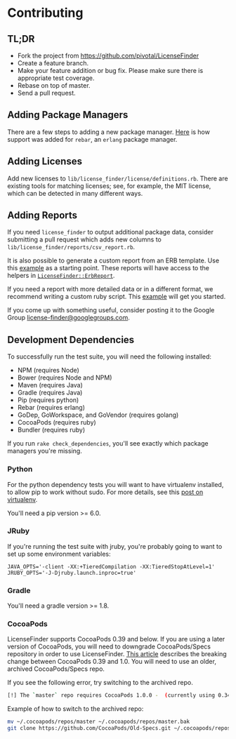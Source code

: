 # Contributing

## TL;DR

* Fork the project from https://github.com/pivotal/LicenseFinder
* Create a feature branch.
* Make your feature addition or bug fix. Please make sure there is appropriate test coverage.
* Rebase on top of master.
* Send a pull request.


## Adding Package Managers

There are a few steps to adding a new package manager.
[Here](https://github.com/pivotal/LicenseFinder/compare/v2.0.0...v2.0.1) is how
support was added for `rebar`, an `erlang` package manager.


## Adding Licenses

Add new licenses to `lib/license_finder/license/definitions.rb`.  There are
existing tools for matching licenses; see, for example, the MIT license, which
can be detected in many different ways.


## Adding Reports

If you need `license_finder` to output additional package data, consider
submitting a pull request which adds new columns to
`lib/license_finder/reports/csv_report.rb`.

It is also possible to generate a custom report from an ERB template.  Use this
[example](https://gist.github.com/mainej/b190d2f138c2b9e2e20a) as a starting
point.  These reports will have access to the helpers in
[`LicenseFinder::ErbReport`](https://github.com/pivotal/LicenseFinder/blob/master/lib/license_finder/reports/erb_report.rb).

If you need a report with more detailed data or in a different format, we
recommend writing a custom ruby script.  This
[example](https://gist.github.com/mainej/48ac616844505d50f510) will get you
started.

If you come up with something useful, consider posting it to the Google Group
[license-finder@googlegroups.com](license-finder@googlegroups.com).


## Development Dependencies
To successfully run the test suite, you will need the following installed: 
- NPM (requires Node)
- Bower (requires Node and NPM)
- Maven (requires Java)
- Gradle (requires Java)
- Pip (requires python)
- Rebar (requires erlang)
- GoDep, GoWorkspace, and GoVendor (requires golang)
- CocoaPods (requires ruby)
- Bundler (requires ruby)

If you run `rake check_dependencies`, you'll see exactly which package managers
you're missing.

### Python

For the python dependency tests you will want to have virtualenv
installed, to allow pip to work without sudo. For more details, see
this [post on virtualenv][].

  [post on virtualenv]: http://hackercodex.com/guide/python-development-environment-on-mac-osx/#virtualenv

You'll need a pip version >= 6.0.

### JRuby

If you're running the test suite with jruby, you're probably going to
want to set up some environment variables:

```
JAVA_OPTS='-client -XX:+TieredCompilation -XX:TieredStopAtLevel=1' JRUBY_OPTS='-J-Djruby.launch.inproc=true'
```

### Gradle

You'll need a gradle version >= 1.8.

### CocoaPods
LicenseFinder supports CocoaPods 0.39 and below. If you are using a later version of CocoaPods, you will need to downgrade CocoaPods/Specs repository in order to use LicenseFinder. [This article](http://blog.cocoapods.org/Sharding/) describes the breaking change between CocoaPods 0.39 and 1.0. You will need to use an older, archived CocoaPods/Specs repo. 

If you see the following error, try switching to the archived repo. 

```bash
[!] The `master` repo requires CocoaPods 1.0.0 -  (currently using 0.34.0)
 ```

Example of how to switch to the archived repo: 

```bash 
mv ~/.cocoapods/repos/master ~/.cocoapods/repos/master.bak
git clone https://github.com/CocoaPods/Old-Specs.git ~/.cocoapods/repos/master
```
